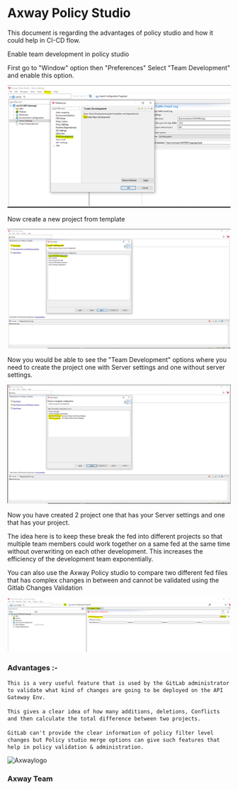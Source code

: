 # Axway Policy Studio

This document is regarding the advantages of policy studio and how it could help in CI-CD flow.

Enable team development in policy studio

First go to "Window" option then "Preferences"  Select "Team Development" and enable this option.

![installation1]( https://github.com/Axway-API-Management-Plus/CI-CD-with-API-Gateway-Dev-Ops-Approach/blob/master/Axway%20Policy%20Studio/lib/images/policy/installation1.PNG ) 

Now create a new project from template

![installation2]( https://github.com/Axway-API-Management-Plus/CI-CD-with-API-Gateway-Dev-Ops-Approach/blob/master/Axway%20Policy%20Studio/lib/images/policy/installation2.PNG ) 

Now you would be able to see the "Team Development"  options where you need to create the project one with Server settings and one without server settings.

![installation3]( https://github.com/Axway-API-Management-Plus/CI-CD-with-API-Gateway-Dev-Ops-Approach/blob/master/Axway%20Policy%20Studio/lib/images/policy/installation3.PNG ) 

Now you have created 2 project one that has your Server settings and one that has your project.

The idea here is to keep these break the fed into different projects so that multiple team members could work together on a same fed at the same time without overwriting on each other development. This increases the efficiency of the development team exponentially.

You can also use the Axway Policy studio to compare two different fed files that has complex changes in between and cannot be validated using the Gitlab Changes Validation

![installation4]( https://github.com/Axway-API-Management-Plus/CI-CD-with-API-Gateway-Dev-Ops-Approach/blob/master/Axway%20Policy%20Studio/lib/images/policy/installation4.PNG ) 

### Advantages :-
	
	This is a very useful feature that is used by the GitLab administrator to validate what kind of changes are going to be deployed on the API Gateway Env.

	This gives a clear idea of how many additions, deletions, Conflicts and then calculate the total difference between two projects. 
	
	GitLab can't provide the clear information of policy filter level changes but Policy studio merge options can give such features that help in policy validation & administration.
	

![Axwaylogo]( https://github.com/Axway-API-Management/Common/blob/master/img/AxwayLogoSmall.png ) 
### Axway Team
